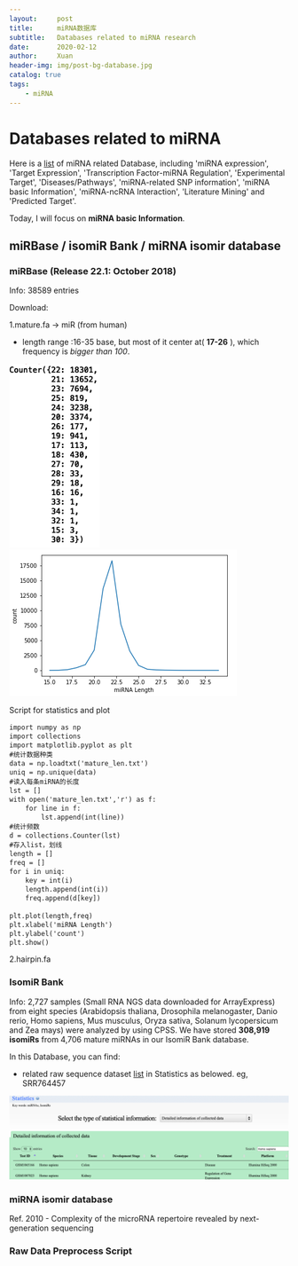 ```yaml
---
layout:     post
title:      miRNA数据库
subtitle:   Databases related to miRNA research
date:       2020-02-12
author:     Xuan
header-img: img/post-bg-database.jpg
catalog: true
tags:
    - miRNA
---
```


# Databases related to miRNA

Here is a [list](https://tools4mirs.org/software/mirna_databases/) of miRNA related Database, including 'miRNA expression', 'Target Expression', 'Transcription Factor-miRNA Regulation', 'Experimental Target', 'Diseases/Pathways', 'miRNA-related SNP information', 'miRNA basic Information', 'miRNA-ncRNA Interaction', 'Literature Mining' and 'Predicted Target'.

Today, I will focus on **miRNA basic Information**.


## miRBase / isomiR Bank / miRNA isomir database



### miRBase (Release 22.1: October 2018)

Info: 38589 entries

Download:

1.mature.fa -> miR (from human)

- length range :16-35 base, but most of it center at( **17-26** ), which frequency is _bigger than 100_.

![miRNA length statistics from miRNAbase](/img/post-ct-stat.png)
![miRNA length distrubution](/img/post-ct-miRNA_len.png)


Script for statistics and plot
```
import numpy as np
import collections
import matplotlib.pyplot as plt
#统计数据种类
data = np.loadtxt('mature_len.txt')
uniq = np.unique(data)
#读入每条miRNA的长度
lst = []
with open('mature_len.txt','r') as f:
    for line in f:
        lst.append(int(line))
#统计频数
d = collections.Counter(lst)
#存入list，划线
length = []
freq = []
for i in uniq:
    key = int(i)
    length.append(int(i))
    freq.append(d[key])

plt.plot(length,freq)
plt.xlabel('miRNA Length')
plt.ylabel('count')
plt.show()
```

2.hairpin.fa

### IsomiR Bank

Info: 2,727 samples (Small RNA NGS data downloaded for ArrayExpress) from eight species (Arabidopsis thaliana, Drosophila melanogaster, Danio rerio, Homo sapiens, Mus musculus, Oryza sativa, Solanum lycopersicum and Zea mays) were analyzed by using CPSS. We have stored **308,919 isomiRs** from 4,706 mature miRNAs in our IsomiR Bank database.

In this Database, you can find:

- related raw sequence dataset [list](https://mcg.ustc.edu.cn/bsc/isomir/statistics.php) in Statistics as belowed. eg, SRR764457

![raw seq data list](/img/post-ct-database.png)




### miRNA isomir database
Ref. 2010 - Complexity of the microRNA repertoire revealed by next-generation sequencing

### Raw Data Preprocess Script
